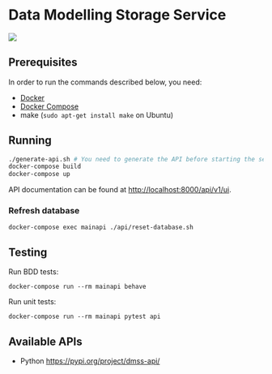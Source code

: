 # Data Modelling Storage Service

![](https://github.com/equinor/data-modelling-storage-service/workflows/Testing/badge.svg)

## Prerequisites

In order to run the commands described below, you need:
- [Docker](https://www.docker.com/) 
- [Docker Compose](https://docs.docker.com/compose/)
- make (`sudo apt-get install make` on Ubuntu)

## Running

```bash
./generate-api.sh # You need to generate the API before starting the service
docker-compose build
docker-compose up
```

API documentation can be found at [http://localhost:8000/api/v1/ui](http://localhost:8000/api/v1/ui).

### Refresh database 

```
docker-compose exec mainapi ./api/reset-database.sh
```

## Testing

Run BDD tests:

```
docker-compose run --rm mainapi behave
```

Run unit tests:

```
docker-compose run --rm mainapi pytest api
```

## Available APIs

* Python https://pypi.org/project/dmss-api/

